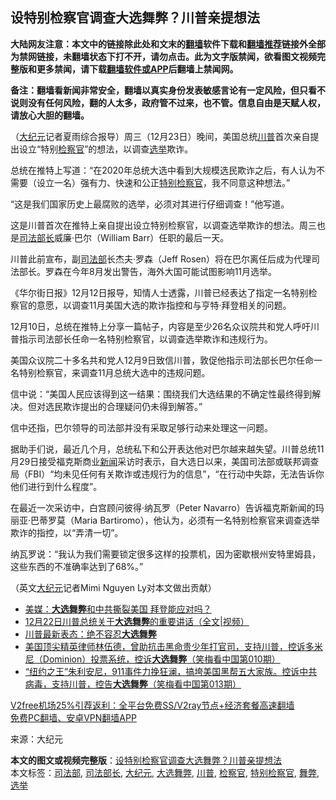  <h2>设特别检察官调查大选舞弊？川普亲提想法</h2> <p class="notice"><b>大陆网友注意：本文中的链接除此处和文末的<a href="https://github.com/bannedbook/fanqiang" >翻墙</a>软件下载和<a href="https://github.com/killgcd/justmysocks/blob/master/README.md">翻墙推荐</a>链接外全部为禁网链接，未翻墙状态下打不开，请勿点击。此为文字版禁闻，欲看图文视频完整版和更多禁闻，请下载<a href="https://github.com/bannedbook/fanqiang">翻墙软件或APP</a>后翻墙上禁闻网。</p><p>备注：翻墙看新闻非常安全，翻墙以真实身份发表敏感言论有一定风险，但只看不说则没有任何风险，翻的人太多，政府管不过来，也不管。信息自由是天赋人权，请放心大胆的翻墙。</b></p>  <div class="entry"> <p></p> <p>（<span class='wp_keywordlink_affiliate'><a href="http://www.epochtimes.com/" title="大纪元" target="_blank">大纪元</a></span>记者夏雨综合报导）周三（12月23日）晚间，美国总统<a href="https://www.bannedbook.org/bnews/tag/%e5%b7%9d%e6%99%ae/" class="st_tag internal_tag" rel="tag" title="标签 川普 下的日志">川普</a>首次亲自提出设立“特别<a href="https://www.bannedbook.org/bnews/tag/%e6%a3%80%e5%af%9f%e5%ae%98/" class="st_tag internal_tag" rel="tag" title="标签 检察官 下的日志">检察官</a>”的想法，以调查<a href="https://www.bannedbook.org/bnews/tag/%e9%80%89%e4%b8%be/" class="st_tag internal_tag" rel="tag" title="标签 选举 下的日志">选举</a>欺诈。</p> <p>总统在推特上写道：“在2020年总统大选中看到大规模选民欺诈之后，有人认为不需要（设立一名）强有力、快速和公正<a href="https://www.bannedbook.org/bnews/tag/%E7%89%B9%E5%88%AB%E6%A3%80%E5%AF%9F%E5%AE%98/" class="st_tag internal_tag" rel="tag" title="标签 特别检察官 下的日志">特别检察官</a>，我不同意这种想法。”</p> <p>“这是我们国家历史上最腐败的选举，必须对其进行仔细调查！”他写道。</p> <p>这是川普首次在推特上亲自提出设立特别检察官，以调查选举欺诈的想法。周三也是<a href="https://www.bannedbook.org/bnews/tag/%e5%8f%b8%e6%b3%95%e9%83%a8%e9%95%bf/" class="st_tag internal_tag" rel="tag" title="标签 司法部长 下的日志">司法部长</a>威廉·巴尔（William Barr）任职的最后一天。</p>  <p>川普此前宣布，副<a href="https://www.bannedbook.org/bnews/tag/%e5%8f%b8%e6%b3%95%e9%83%a8/" class="st_tag internal_tag" rel="tag" title="标签 司法部 下的日志">司法部</a>长杰夫·罗森（Jeff Rosen）将在巴尔离任后成为代理司法部长。罗森在今年8月发出警告，海外大国可能试图影响11月选举。</p> <p>《华尔街日报》12月12日报导，知情人士透露，川普已经表达了指定一名特别检察官的意愿，以调查11月美国大选的欺诈指控和与亨特·拜登相关的问题。</p> <p>12月10日，总统在推特上分享一篇帖子，内容是至少26名众议院共和党人呼吁川普指示司法部长任命一名特别检察官，以调查选举欺诈和违规行为。</p> <p>美国众议院二十多名共和党人12月9日致信川普，敦促他指示司法部长巴尔任命一名特别检察官，来调查11月总统大选中的违规问题。</p> <p>信中说：“美国人民应该得到这一结果：围绕我们大选结果的不确定性最终得到解决。但对选民欺诈提出的合理疑问仍未得到解答。”</p>  <p>信中还指，巴尔领导的司法部并没有采取足够行动来处理这一问题。</p> <p>据助手们说，最近几个月，总统私下和公开表达他对巴尔越来越失望。川普总统11月29日接受福克斯商业<span class='wp_keywordlink_affiliate'><a href="https://www.bannedbook.org/" title="新闻">新闻</a></span>采访时表示，自大选日以来，美国司法部或联邦调查局（FBI）“均未见任何有关欺诈或违规行为的信息”，“在行动中失踪，无法告诉你他们进行到什么程度”。</p> <p>在最近一次采访中，白宫顾问彼得·纳瓦罗（Peter Navarro）告诉福克斯新闻的玛丽亚·巴蒂罗莫（Maria Bartiromo），他认为，必须有一名特别检察官来调查选举欺诈的指控，以“弄清一切”。</p> <p>纳瓦罗说：“我认为我们需要锁定很多这样的投票机，因为密歇根州安特里姆县，这些东西的不准确率达到了68%。”</p> <p>（英文<a href="https://www.bannedbook.org/bnews/tag/%e5%a4%a7%e7%ba%aa%e5%85%83/" class="st_tag internal_tag" rel="tag" title="标签 大纪元 下的日志">大纪元</a>记者Mimi Nguyen Ly对本文做出贡献）</p>  <ul class='op-related-articles' title='相关阅读'> <li><a href='https://www.bannedbook.org/bnews/comments/20201224/1454059.html' target='_blank'>美媒：<b>大选舞弊</b>和中共撕裂美国 拜登能应对吗？</a></li> <li><a href='https://www.bannedbook.org/bnews/comments/20201224/1453979.html' target='_blank'>12月22日川普总统关于<b>大选舞弊</b>的重要讲话（全文|视频）</a></li> <li><a href='https://www.bannedbook.org/bnews/topimagenews/20201224/1453628.html' target='_blank'>川普最新表态：绝不容忍<b>大选舞弊</b></a></li> <li><a href='https://www.bannedbook.org/bnews/bannedvideo/20201216/1453537.html' target='_blank'>美国顶尖精英律师林伍德，曾助抗击黑命贵少年打官司，支持川普，控诉多米尼（Dominion）投票系统，控诉<b>大选舞弊</b>（笑梅看中国第010期）</a></li> <li><a href='https://www.bannedbook.org/bnews/bannedvideo/20201222/1453532.html' target='_blank'>“纽约之王”朱利安尼，911事件力挽狂澜，搞垮美国黑帮五大家族。控诉中共病毒，支持川普，控告<b>大选舞弊</b>（笑梅看中国第013期）</a></li> </ul> <p class="texttj"> <a href="https://github.com/bannedbook/fanqiang/wiki/V2ray%E6%9C%BA%E5%9C%BA" target="_blank">V2free机场25%引荐返利：全平台免费SS/V2ray节点+经济套餐高速翻墙</a><br/> <a href="https://github.com/bannedbook/fanqiang/wiki/%E7%A6%81%E9%97%BB%E7%BD%91%E5%AE%89%E5%8D%93%E7%BF%BB%E5%A2%99%E6%96%B0%E9%97%BBAPP" target="_blank">免费PC翻墙、安卓VPN翻墙APP</a></p><p>来源：大纪元</p><a name='sharetosocial'></a>       <div><b>本文的图文或视频完整版</b>：<a href='https://www.bannedbook.org/bnews/cbnews/20201224/1454018.html'>设特别检察官调查大选舞弊？川普亲提想法</a></div>  </div><!--END ENTRY--> <div class="postfooter"> <div>本文标签：<a href="https://www.bannedbook.org/bnews/tag/%e5%8f%b8%e6%b3%95%e9%83%a8/" rel="tag">司法部</a>, <a href="https://www.bannedbook.org/bnews/tag/%e5%8f%b8%e6%b3%95%e9%83%a8%e9%95%bf/" rel="tag">司法部长</a>, <a href="https://www.bannedbook.org/bnews/tag/%e5%a4%a7%e7%ba%aa%e5%85%83/" rel="tag">大纪元</a>, <a href="https://www.bannedbook.org/bnews/tag/%E5%A4%A7%E9%80%89%E8%88%9E%E5%BC%8A/" rel="tag">大选舞弊</a>, <a href="https://www.bannedbook.org/bnews/tag/%e5%b7%9d%e6%99%ae/" rel="tag">川普</a>, <a href="https://www.bannedbook.org/bnews/tag/%e6%a3%80%e5%af%9f%e5%ae%98/" rel="tag">检察官</a>, <a href="https://www.bannedbook.org/bnews/tag/%E7%89%B9%E5%88%AB%E6%A3%80%E5%AF%9F%E5%AE%98/" rel="tag">特别检察官</a>, <a href="https://www.bannedbook.org/bnews/tag/%E8%88%9E%E5%BC%8A/" rel="tag">舞弊</a>, <a href="https://www.bannedbook.org/bnews/tag/%e9%80%89%e4%b8%be/" rel="tag">选举</a></div>  </div><!--END POSTFOOTER--> 